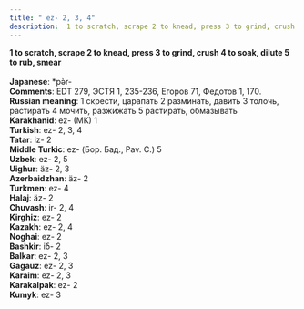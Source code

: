 ```yaml
---
title: " ez- 2, 3, 4"
description:  1 to scratch, scrape 2 to knead, press 3 to grind, crush 4 to soak, dilute 5 to rub, smear
---
```

<p data-pagefind-weight="0.5">
<strong> 1 to scratch, scrape 2 to knead, press 3 to grind, crush 4 to soak, dilute 5 to rub, smear</strong><br><br>
<strong>Japanese</strong>:  *pǝ̀r-<br>
<strong>Comments</strong>:  EDT 279, ЭСТЯ 1, 235-236, Егоров 71, Федотов 1, 170.<br>
<strong>Russian meaning</strong>:  1 скрести, царапать 2 разминать, давить 3 толочь, растирать 4 мочить, разжижать 5 растирать, обмазывать<br>
<strong>Karakhanid</strong>:  ez- (MK) 1<br>
<strong>Turkish</strong>:  ez- 2, 3, 4<br>
<strong>Tatar</strong>:  iz- 2<br>
<strong>Middle Turkic</strong>:  ez- (Бор. Бад., Pav. C.) 5<br>
<strong>Uzbek</strong>:  ez- 2, 5<br>
<strong>Uighur</strong>:  äz- 2, 3<br>
<strong>Azerbaidzhan</strong>:  äz- 2<br>
<strong>Turkmen</strong>:  ez- 4<br>
<strong>Halaj</strong>:  äz- 2<br>
<strong>Chuvash</strong>:  ir- 2, 4<br>
<strong>Kirghiz</strong>:  ez- 2<br>
<strong>Kazakh</strong>:  ez- 2, 4<br>
<strong>Noghai</strong>:  ez- 2<br>
<strong>Bashkir</strong>:  iδ- 2<br>
<strong>Balkar</strong>:  ez- 2, 3<br>
<strong>Gagauz</strong>:  ez- 2, 3<br>
<strong>Karaim</strong>:  ez- 2, 3<br>
<strong>Karakalpak</strong>:  ez- 2<br>
<strong>Kumyk</strong>:  ez- 3<br>

</p>

